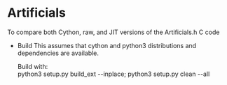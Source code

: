 # Artificials

To compare both Cython, raw, and JIT versions of the Artificials.h C code


* Build
    This assumes that cython and python3 distributions and dependencies are available.

    Build with:  
        python3 setup.py build_ext --inplace; python3 setup.py clean --all

